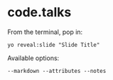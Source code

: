 
# code.talks

From the terminal, pop in:

  ```yo reveal:slide "Slide Title"```

Available options:

 ```--markdown --attributes --notes```
